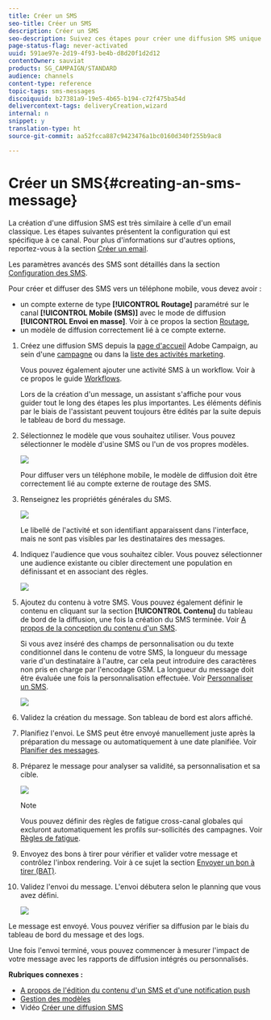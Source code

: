 ```yaml
---
title: Créer un SMS
seo-title: Créer un SMS
description: Créer un SMS
seo-description: Suivez ces étapes pour créer une diffusion SMS unique dans Adobe Campaign.
page-status-flag: never-activated
uuid: 591ae97e-2d19-4f93-be4b-d8d20f1d2d12
contentOwner: sauviat
products: SG_CAMPAIGN/STANDARD
audience: channels
content-type: reference
topic-tags: sms-messages
discoiquuid: b27381a9-19e5-4b65-b194-c72f475ba54d
delivercontext-tags: deliveryCreation,wizard
internal: n
snippet: y
translation-type: ht
source-git-commit: aa52fcca887c9423476a1bc0160d340f255b9ac8

---
```



# Créer un SMS{#creating-an-sms-message}

La création d'une diffusion SMS est très similaire à celle d'un email classique. Les étapes suivantes présentent la configuration qui est spécifique à ce canal. Pour plus d'informations sur d'autres options, reportez-vous à la section [Créer un email](../../channels/using/creating-an-email.md).

Les paramètres avancés des SMS sont détaillés dans la section [Configuration des SMS](../../administration/using/configuring-sms-channel.md).

Pour créer et diffuser des SMS vers un téléphone mobile, vous devez avoir :

* un compte externe de type **[!UICONTROL Routage]** paramétré sur le canal **[!UICONTROL Mobile (SMS)]** avec le mode de diffusion **[!UICONTROL Envoi en masse]**. Voir à ce propos la section [Routage](../../administration/using/configuring-sms-channel.md#defining-an-sms-routing),
* un modèle de diffusion correctement lié à ce compte externe.

1. Créez une diffusion SMS depuis la [page d'accueil](../../start/using/interface-description.md#home-page) Adobe Campaign, au sein d'une [campagne](../../start/using/marketing-activities.md#creating-a-marketing-activity) ou dans la [liste des activités marketing](../../start/using/programs-and-campaigns.md#creating-a-campaign).

   Vous pouvez également ajouter une activité SMS à un workflow. Voir à ce propos le guide [Workflows](../../automating/using/sms-delivery.md).

   Lors de la création d'un message, un assistant s'affiche pour vous guider tout le long des étapes les plus importantes. Les éléments définis par le biais de l'assistant peuvent toujours être édités par la suite depuis le tableau de bord du message.

1. Sélectionnez le modèle que vous souhaitez utiliser. Vous pouvez sélectionner le modèle d'usine SMS ou l'un de vos propres modèles.

   ![](assets/sms_creation_1.png)

   Pour diffuser vers un téléphone mobile, le modèle de diffusion doit être correctement lié au compte externe de routage des SMS.

1. Renseignez les propriétés générales du SMS.

   ![](assets/sms_creation_2.png)

   Le libellé de l'activité et son identifiant apparaissent dans l'interface, mais ne sont pas visibles par les destinataires des messages.

1. Indiquez l'audience que vous souhaitez cibler. Vous pouvez sélectionner une audience existante ou cibler directement une population en définissant et en associant des règles.

   ![](assets/sms_creation_3.png)

1. Ajoutez du contenu à votre SMS. Vous pouvez également définir le contenu en cliquant sur la section **[!UICONTROL Contenu]** du tableau de bord de la diffusion, une fois la création du SMS terminée. Voir [A propos de la conception du contenu d'un SMS](../../channels/using/about-sms-and-push-content-design.md).

   Si vous avez inséré des champs de personnalisation ou du texte conditionnel dans le contenu de votre SMS, la longueur du message varie d'un destinataire à l'autre, car cela peut introduire des caractères non pris en charge par l'encodage GSM. La longueur du message doit être évaluée une fois la personnalisation effectuée. Voir [Personnaliser un SMS](../../channels/using/personalizing-sms-messages.md).

   ![](assets/sms_creation_4.png)

1. Validez la création du message. Son tableau de bord est alors affiché.
1. Planifiez l'envoi. Le SMS peut être envoyé manuellement juste après la préparation du message ou automatiquement à une date planifiée. Voir [Planifier des messages](../../sending/using/about-scheduling-messages.md).
1. Préparez le message pour analyser sa validité, sa personnalisation et sa cible.

   ![](assets/sms_creation_6.png)

   >[!NOTE]
   >
   >Vous pouvez définir des règles de fatigue cross-canal globales qui excluront automatiquement les profils sur-sollicités des campagnes. Voir [Règles de fatigue](../../administration/using/fatigue-rules.md).

1. Envoyez des bons à tirer pour vérifier et valider votre message et contrôlez l'inbox rendering. Voir à ce sujet la section [Envoyer un bon à tirer (BAT)](../../sending/using/managing-test-profiles-and-sending-proofs.md#sending-proofs).
1. Validez l'envoi du message. L'envoi débutera selon le planning que vous avez défini.

   ![](assets/sms_creation_7.png)

Le message est envoyé. Vous pouvez vérifier sa diffusion par le biais du tableau de bord du message et des logs.

Une fois l'envoi terminé, vous pouvez commencer à mesurer l'impact de votre message avec les rapports de diffusion intégrés ou personnalisés.

**Rubriques connexes :**

* [A propos de l'édition du contenu d'un SMS et d'une notification push](../../channels/using/about-sms-and-push-content-design.md)
* [Gestion des modèles](../../start/using/about-templates.md)
* Vidéo [Créer une diffusion SMS](https://helpx.adobe.com/fr/campaign/kt/acs/using/acs-creating-a-sms-delivery-feature-video-use.html)

